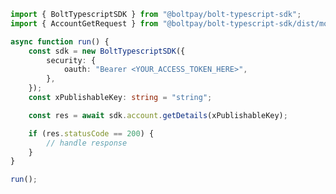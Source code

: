 <!-- Start SDK Example Usage [usage] -->
```typescript
import { BoltTypescriptSDK } from "@boltpay/bolt-typescript-sdk";
import { AccountGetRequest } from "@boltpay/bolt-typescript-sdk/dist/models/operations";

async function run() {
    const sdk = new BoltTypescriptSDK({
        security: {
            oauth: "Bearer <YOUR_ACCESS_TOKEN_HERE>",
        },
    });
    const xPublishableKey: string = "string";

    const res = await sdk.account.getDetails(xPublishableKey);

    if (res.statusCode == 200) {
        // handle response
    }
}

run();

```
<!-- End SDK Example Usage [usage] -->